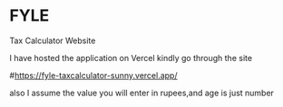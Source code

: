 # FYLE
Tax Calculator Website

I have hosted the application on Vercel kindly go through the site

#https://fyle-taxcalculator-sunny.vercel.app/


also I assume the value you will enter in rupees,and age is just number



